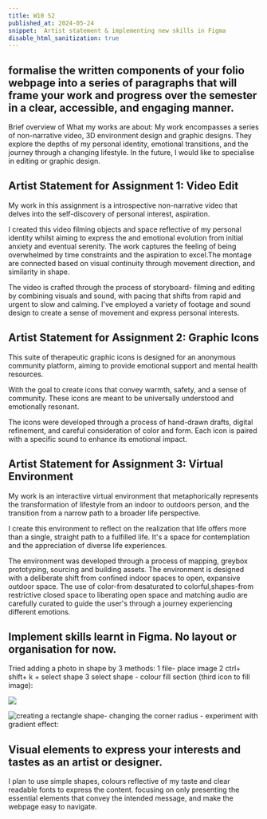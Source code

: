 ```yaml
---
title: W10 S2
published_at: 2024-05-24
snippet:  Artist statement & implementing new skills in Figma
disable_html_sanitization: true
---
```

##  formalise the written components of your folio webpage into a series of paragraphs that will frame your work and progress over the semester in a clear, accessible, and engaging manner. 

Brief overview of What my works are about: My work encompasses a series of non-narrative video, 3D environment design and graphic designs. They explore the depths of  my personal identity, emotional transitions, and the journey through a changing lifestyle. In the future, I would like to specialise in editing or graphic design. 

## Artist Statement for Assignment 1: Video Edit

 My work in this assignment is a introspective non-narrative video that delves into the self-discovery of personal interest, aspiration.

I created this video filming objects and space reflective of my personal identity whilst aiming to express the and emotional evolution from initial anxiety and eventual serenity. The work captures the feeling of being overwhelmed by time constraints and the aspiration to excel.The montage are connected based on visual continuity through movement direction, and similarity in shape. 

The video is crafted through the process of storyboard- filming and editing by combining visuals and sound, with pacing that shifts from rapid and urgent to slow and calming. I've employed a variety of footage and sound design to create a sense of movement and express personal interests.


## Artist Statement for Assignment 2: Graphic Icons

 This suite of therapeutic graphic icons is designed for an anonymous community platform, aiming to provide emotional support and mental health resources.

 With the goal to create icons that convey warmth, safety, and a sense of community. These icons are meant to be universally understood and emotionally resonant.

The icons were developed through a process of hand-drawn drafts, digital refinement, and careful consideration of color and form. Each icon is paired with a specific sound to enhance its emotional impact.



## Artist Statement for Assignment 3: Virtual Environment

 My work is an interactive virtual environment that metaphorically represents the transformation of lifestyle from an indoor to outdoors person, and the transition from a narrow path to a broader life perspective.

I create this environment to reflect on  the realization that life offers more than a single, straight path to a fulfilled life. It's a space for contemplation and the appreciation of diverse life experiences.

The environment was developed through a process of mapping, greybox prototyping, sourcing and building assets.  The environment is designed with a deliberate shift from confined indoor spaces to open, expansive outdoor space. The use of color-from desaturated to colorful,shapes-from restrictive closed space to liberating open space and matching audio are carefully curated to guide the user's through a journey experiencing different emotions.




##  Implement skills learnt in Figma. No layout or organisation for now.

 Tried adding a photo in shape by 3 methods: 1 file- place image 2 ctrl+ shift+ k + select shape 3 select shape - colour fill section (third icon to fill image):


![ ](a4/2.png)


![ creating  a rectangle shape- changing the corner radius - experiment with gradient effect:](a4/3.png)


## Visual elements to express your interests and tastes as an artist or designer.

I plan to use simple shapes, colours reflective of my taste and clear readable fonts to express the content.
 focusing on only presenting the essential elements that convey the intended message, and  make the webpage easy to navigate.


